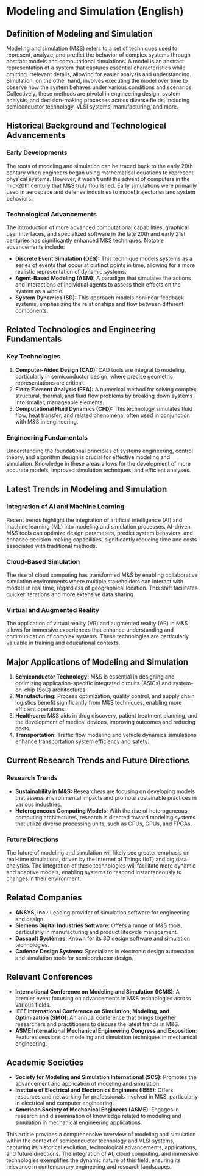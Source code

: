 # Modeling and Simulation (English)

## Definition of Modeling and Simulation

Modeling and simulation (M&S) refers to a set of techniques used to represent, analyze, and predict the behavior of complex systems through abstract models and computational simulations. A model is an abstract representation of a system that captures essential characteristics while omitting irrelevant details, allowing for easier analysis and understanding. Simulation, on the other hand, involves executing the model over time to observe how the system behaves under various conditions and scenarios. Collectively, these methods are pivotal in engineering design, system analysis, and decision-making processes across diverse fields, including semiconductor technology, VLSI systems, manufacturing, and more.

## Historical Background and Technological Advancements

### Early Developments

The roots of modeling and simulation can be traced back to the early 20th century when engineers began using mathematical equations to represent physical systems. However, it wasn't until the advent of computers in the mid-20th century that M&S truly flourished. Early simulations were primarily used in aerospace and defense industries to model trajectories and system behaviors.

### Technological Advancements

The introduction of more advanced computational capabilities, graphical user interfaces, and specialized software in the late 20th and early 21st centuries has significantly enhanced M&S techniques. Notable advancements include:

- **Discrete Event Simulation (DES):** This technique models systems as a series of events that occur at distinct points in time, allowing for a more realistic representation of dynamic systems.
- **Agent-Based Modeling (ABM):** A paradigm that simulates the actions and interactions of individual agents to assess their effects on the system as a whole.
- **System Dynamics (SD):** This approach models nonlinear feedback systems, emphasizing the relationships and flow between different components.

## Related Technologies and Engineering Fundamentals

### Key Technologies

1. **Computer-Aided Design (CAD):** CAD tools are integral to modeling, particularly in semiconductor design, where precise geometric representations are critical.
2. **Finite Element Analysis (FEA):** A numerical method for solving complex structural, thermal, and fluid flow problems by breaking down systems into smaller, manageable elements.
3. **Computational Fluid Dynamics (CFD):** This technology simulates fluid flow, heat transfer, and related phenomena, often used in conjunction with M&S in engineering.

### Engineering Fundamentals

Understanding the foundational principles of systems engineering, control theory, and algorithm design is crucial for effective modeling and simulation. Knowledge in these areas allows for the development of more accurate models, improved simulation techniques, and efficient analyses.

## Latest Trends in Modeling and Simulation

### Integration of AI and Machine Learning

Recent trends highlight the integration of artificial intelligence (AI) and machine learning (ML) into modeling and simulation processes. AI-driven M&S tools can optimize design parameters, predict system behaviors, and enhance decision-making capabilities, significantly reducing time and costs associated with traditional methods.

### Cloud-Based Simulation

The rise of cloud computing has transformed M&S by enabling collaborative simulation environments where multiple stakeholders can interact with models in real time, regardless of geographical location. This shift facilitates quicker iterations and more extensive data sharing.

### Virtual and Augmented Reality

The application of virtual reality (VR) and augmented reality (AR) in M&S allows for immersive experiences that enhance understanding and communication of complex systems. These technologies are particularly valuable in training and educational contexts.

## Major Applications of Modeling and Simulation

1. **Semiconductor Technology:** M&S is essential in designing and optimizing application-specific integrated circuits (ASICs) and system-on-chip (SoC) architectures.
2. **Manufacturing:** Process optimization, quality control, and supply chain logistics benefit significantly from M&S techniques, enabling more efficient operations.
3. **Healthcare:** M&S aids in drug discovery, patient treatment planning, and the development of medical devices, improving outcomes and reducing costs.
4. **Transportation:** Traffic flow modeling and vehicle dynamics simulations enhance transportation system efficiency and safety.

## Current Research Trends and Future Directions

### Research Trends

- **Sustainability in M&S:** Researchers are focusing on developing models that assess environmental impacts and promote sustainable practices in various industries.
- **Heterogeneous Computing Models:** With the rise of heterogeneous computing architectures, research is directed toward modeling systems that utilize diverse processing units, such as CPUs, GPUs, and FPGAs.

### Future Directions

The future of modeling and simulation will likely see greater emphasis on real-time simulations, driven by the Internet of Things (IoT) and big data analytics. The integration of these technologies will facilitate more dynamic and adaptive models, enabling systems to respond instantaneously to changes in their environment.

## Related Companies

- **ANSYS, Inc.**: Leading provider of simulation software for engineering and design.
- **Siemens Digital Industries Software**: Offers a range of M&S tools, particularly in manufacturing and product lifecycle management.
- **Dassault Systèmes**: Known for its 3D design software and simulation technologies.
- **Cadence Design Systems**: Specializes in electronic design automation and simulation tools for semiconductor design.

## Relevant Conferences

- **International Conference on Modeling and Simulation (ICMS)**: A premier event focusing on advancements in M&S technologies across various fields.
- **IEEE International Conference on Simulation, Modeling, and Optimization (SMO)**: An annual conference that brings together researchers and practitioners to discuss the latest trends in M&S.
- **ASME International Mechanical Engineering Congress and Exposition**: Features sessions on modeling and simulation techniques in mechanical engineering.

## Academic Societies

- **Society for Modeling and Simulation International (SCS)**: Promotes the advancement and application of modeling and simulation.
- **Institute of Electrical and Electronics Engineers (IEEE)**: Offers resources and networking for professionals involved in M&S, particularly in electrical and computer engineering.
- **American Society of Mechanical Engineers (ASME)**: Engages in research and dissemination of knowledge related to modeling and simulation in mechanical engineering applications. 

This article provides a comprehensive overview of modeling and simulation within the context of semiconductor technology and VLSI systems, capturing its historical evolution, technological advancements, applications, and future directions. The integration of AI, cloud computing, and immersive technologies exemplifies the dynamic nature of this field, ensuring its relevance in contemporary engineering and research landscapes.